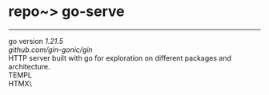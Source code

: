 # repo~> go-serve

---


go version _1.21.5_\
_github.com/gin-gonic/gin_\
HTTP server built with go for exploration on different packages and architecture.\
TEMPL\
HTMX\

